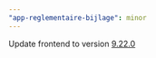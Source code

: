 ```yaml
---
"app-reglementaire-bijlage": minor
---
```


Update frontend to version [9.22.0](https://github.com/lblod/frontend-reglementaire-bijlage/releases/tag/v9.22.0)
